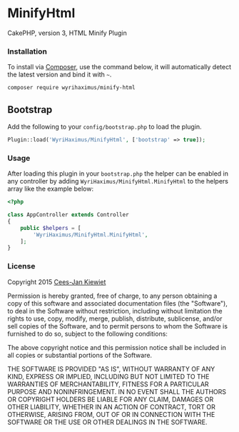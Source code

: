 MinifyHtml
==========

CakePHP, version 3, HTML Minify Plugin

### Installation ###

To install via [Composer](http://getcomposer.org/), use the command below, it will automatically detect the latest version and bind it with `~`.

```
composer require wyrihaximus/minify-html 
```

## Bootstrap ##

Add the following to your `config/bootstrap.php` to load the plugin.

```php
Plugin::load('WyriHaximus/MinifyHtml', ['bootstrap' => true]);
```

### Usage ###

After loading this plugin in your `bootstrap.php` the helper can be enabled in any controller by adding `WyriHaximus/MinifyHtml.MinifyHtml` to the helpers array like the example below:

```php
<?php

class AppController extends Controller
{
    public $helpers = [
        'WyriHaximus/MinifyHtml.MinifyHtml',
    ];
}
```

### License ###

Copyright 2015 [Cees-Jan Kiewiet](http://wyrihaximus.net/)

Permission is hereby granted, free of charge, to any person
obtaining a copy of this software and associated documentation
files (the "Software"), to deal in the Software without
restriction, including without limitation the rights to use,
copy, modify, merge, publish, distribute, sublicense, and/or sell
copies of the Software, and to permit persons to whom the
Software is furnished to do so, subject to the following
conditions:

The above copyright notice and this permission notice shall be
included in all copies or substantial portions of the Software.

THE SOFTWARE IS PROVIDED "AS IS", WITHOUT WARRANTY OF ANY KIND,
EXPRESS OR IMPLIED, INCLUDING BUT NOT LIMITED TO THE WARRANTIES
OF MERCHANTABILITY, FITNESS FOR A PARTICULAR PURPOSE AND
NONINFRINGEMENT. IN NO EVENT SHALL THE AUTHORS OR COPYRIGHT
HOLDERS BE LIABLE FOR ANY CLAIM, DAMAGES OR OTHER LIABILITY,
WHETHER IN AN ACTION OF CONTRACT, TORT OR OTHERWISE, ARISING
FROM, OUT OF OR IN CONNECTION WITH THE SOFTWARE OR THE USE OR
OTHER DEALINGS IN THE SOFTWARE.

